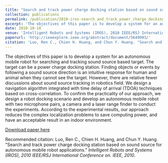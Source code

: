 ```yaml
---
title: "Search and track power charge docking station based on sound source for autonomous mobile robot applications"
collection: publications
permalink: /publication/2010-iros-search_and_track_power_charge_docking_station_based_on_sound_source_for_autonomous_mobile_robot_applications
excerpt: 'The objectives of this paper is to develop a system for an autonomous mobile robot for searching and tracking sound source based target. The target can be a power charge docking station. Finding objects or events by following a sound source direction is an intuitive response for human and animal when they cannot see the target. However, there are relative fewer discussions about sound source tracking in robotics field. We design a navigation algorithm integrated with time delay of arrival (TDOA) techniques based on cross-correlation. To confirm the practicality of our approach, we design a robot docking scenario and develop an autonomous mobile robot with two microphone pairs, a camera and a laser range finder to conduct the experiments. According to the experimental results, our approach reduces the complex localization problems to save computing power, and have an acceptable result in an indoor environment.'
date: 2010-10-18
venue: 'Intelligent Robots and Systems (IROS), 2010 IEEE/RSJ International Conference on. IEEE, 2010'
paperurl: 'http://ieeexplore.ieee.org/abstract/document/5649993/'
citation: 'Luo, Ren C., Chien H. Huang, and Chun Y. Huang. "Search and track power charge docking station based on sound source for autonomous mobile robot applications." <i>Intelligent Robots and Systems (IROS), 2010 IEEE/RSJ International Conference on. IEEE, 2010</i>.'
---
```

The objectives of this paper is to develop a system for an autonomous mobile robot for searching and tracking sound source based target. The target can be a power charge docking station. Finding objects or events by following a sound source direction is an intuitive response for human and animal when they cannot see the target. However, there are relative fewer discussions about sound source tracking in robotics field. We design a navigation algorithm integrated with time delay of arrival (TDOA) techniques based on cross-correlation. To confirm the practicality of our approach, we design a robot docking scenario and develop an autonomous mobile robot with two microphone pairs, a camera and a laser range finder to conduct the experiments. According to the experimental results, our approach reduces the complex localization problems to save computing power, and have an acceptable result in an indoor environment.

[Download paper here](http://qiao-tw.github.io/files/2010iros.pdf)

Recommended citation: Luo, Ren C., Chien H. Huang, and Chun Y. Huang. "Search and track power charge docking station based on sound source for autonomous mobile robot applications." <i>Intelligent Robots and Systems (IROS), 2010 IEEE/RSJ International Conference on. IEEE, 2010</i>.
